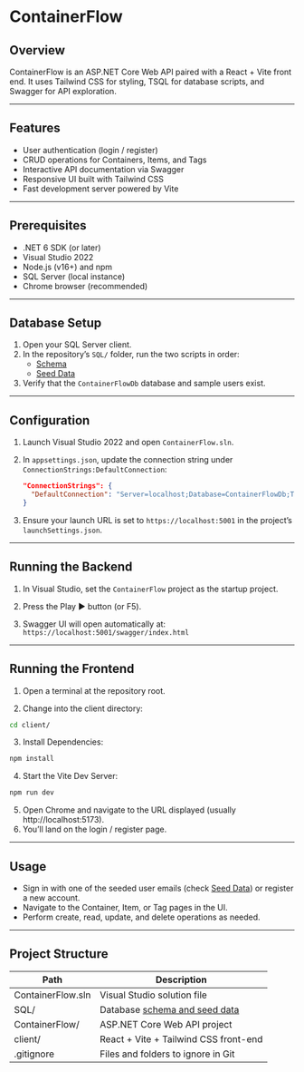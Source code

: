 # ContainerFlow

## Overview

ContainerFlow is an ASP.NET Core Web API paired with a React + Vite front end. It uses Tailwind CSS for styling, TSQL for database scripts, and Swagger for API exploration.

---

## Features

- User authentication (login / register)  
- CRUD operations for Containers, Items, and Tags  
- Interactive API documentation via Swagger  
- Responsive UI built with Tailwind CSS  
- Fast development server powered by Vite  

---

## Prerequisites

- .NET 6 SDK (or later)  
- Visual Studio 2022  
- Node.js (v16+) and npm  
- SQL Server (local instance)  
- Chrome browser (recommended)  

---

## Database Setup

1. Open your SQL Server client.  
2. In the repository’s `SQL/` folder, run the two scripts in order:
   - [Schema](https://github.com/Revvvolution/Container-Flow/blob/main/SQL/01_ContainerFlow_Create_DB.sql)
   - [Seed Data](https://github.com/Revvvolution/Container-Flow/blob/main/SQL/02_ContainerFlow_Seed_Data.sql)  
3. Verify that the `ContainerFlowDb` database and sample users exist.  

---

## Configuration

1. Launch Visual Studio 2022 and open `ContainerFlow.sln`.  
2. In `appsettings.json`, update the connection string under `ConnectionStrings:DefaultConnection`:

   ```json
   "ConnectionStrings": {
     "DefaultConnection": "Server=localhost;Database=ContainerFlowDb;Trusted_Connection=True;MultipleActiveResultSets=true"
   }
3. Ensure your launch URL is set to `https://localhost:5001` in the project’s `launchSettings.json`.

---

## Running the Backend

1. In Visual Studio, set the `ContainerFlow` project as the startup project.

2. Press the Play ▶️ button (or F5).

3. Swagger UI will open automatically at: 
`https://localhost:5001/swagger/index.html`

---

## Running the Frontend

1. Open a terminal at the repository root.

2. Change into the client directory:

```bash
cd client/
```

3. Install Dependencies:

```bash
npm install
```
4. Start the Vite Dev Server:

```bash
npm run dev
```
5. Open Chrome and navigate to the URL displayed (usually http://localhost:5173).
6. You’ll land on the login / register page.

---

## Usage

- Sign in with one of the seeded user emails (check [Seed Data](https://github.com/Revvvolution/Container-Flow/blob/main/SQL/02_ContainerFlow_Seed_Data.sql)) or register a new account.
- Navigate to the Container, Item, or Tag pages in the UI.
- Perform create, read, update, and delete operations as needed.

---

## Project Structure

| Path               | Description                                                         |
|--------------------|---------------------------------------------------------------------|
| ContainerFlow.sln  | Visual Studio solution file                                         |
| SQL/               | Database [schema and seed data](https://github.com/Revvvolution/Container-Flow/tree/main/SQL)|                          |
| ContainerFlow/     | ASP.NET Core Web API project                                        |
| client/            | React + Vite + Tailwind CSS front-end                               |
| .gitignore         | Files and folders to ignore in Git                                  |
